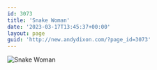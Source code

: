```yaml
---
id: 3073
title: 'Snake Woman'
date: '2023-03-17T13:45:37+00:00'
layout: page
guid: 'http://new.andydixon.com/?page_id=3073'
---
```


![Snake Woman](https://i0.wp.com/assets.g8x2.ldn.idrivee2-23.com/posters/Snake%20Woman%2001.jpg?w=1200&ssl=1 "Snake Woman")